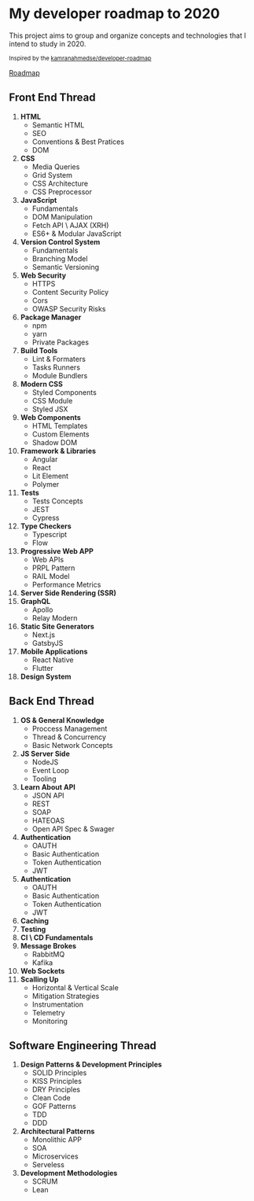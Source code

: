 # My developer roadmap to 2020
This project aims to group and organize concepts and technologies that I intend to study in 2020. 

<sub>Inspired by the [kamranahmedse/developer-roadmap](https://github.com/kamranahmedse/developer-roadmap)</sub>

[Roadmap](./assets/my-developer-roadmap-2020.png)

## Front End Thread

1.  <b>HTML</b>
    - Semantic HTML
    - SEO
    - Conventions & Best Pratices
    - DOM
1.  <b>CSS</b>
    - Media Queries
    - Grid System
    - CSS Architecture
    - CSS Preprocessor
1.  <b>JavaScript</b>
    - Fundamentals
    - DOM Manipulation
    - Fetch API \ AJAX (XRH)
    - ES6+ & Modular JavaScript
1.  <b>Version Control System</b>
    - Fundamentals
    - Branching Model
    - Semantic Versioning
1.  <b>Web Security</b>
    - HTTPS
    - Content Security Policy
    - Cors
    - OWASP Security Risks
1.  <b>Package Manager</b>
    - npm
    - yarn
    - Private Packages
1.  <b>Build Tools</b>
    - Lint & Formaters
    - Tasks Runners
    - Module Bundlers
1.  <b>Modern CSS</b>
    - Styled Components
    - CSS Module
    - Styled JSX
1.  <b>Web Components</b>
    - HTML Templates
    - Custom Elements
    - Shadow DOM
1.  <b>Framework & Libraries</b>
    - Angular
    - React
    - Lit Element
    - Polymer
1.  <b>Tests</b>
    - Tests Concepts
    - JEST
    - Cypress
1.  <b>Type Checkers</b>
    - Typescript
    - Flow
1.  <b>Progressive Web APP</b>
    - Web APIs
    - PRPL Pattern
    - RAIL Model
    - Performance Metrics
1.  <b>Server Side Rendering (SSR)</b>
1.  <b>GraphQL</b>
    - Apollo
    - Relay Modern
1.  <b>Static Site Generators</b>
    - Next.js
    - GatsbyJS
1.  <b>Mobile Applications</b>
    - React Native
    - Flutter
1.  <b>Design System</b>

## Back End Thread
1.  <b>OS & General Knowledge</b>
    - Proccess Management
    - Thread & Concurrency
    - Basic Network Concepts
1.  <b>JS Server Side</b>
    - NodeJS
    - Event Loop
    - Tooling
1.  <b>Learn About API</b>
    - JSON API
    - REST
    - SOAP
    - HATEOAS
    - Open API Spec & Swager
1.  <b>Authentication</b>
    - OAUTH
    - Basic Authentication
    - Token Authentication
    - JWT
1.  <b>Authentication</b>
    - OAUTH
    - Basic Authentication
    - Token Authentication
    - JWT    
1.  <b>Caching</b>
1.  <b>Testing</b>
1.  <b>CI \ CD Fundamentals</b>
1.  <b>Message Brokes</b>
    - RabbitMQ
    - Kafika
1.  <b>Web Sockets</b>
1.  <b>Scalling Up</b>
    - Horizontal & Vertical Scale
    - Mitigation Strategies
    - Instrumentation
    - Telemetry
    - Monitoring

## Software Engineering Thread
1. <b>Design Patterns & Development Principles</b>
    - SOLID Principles
    - KISS Principles
    - DRY Principles
    - Clean Code
    - GOF Patterns
    - TDD
    - DDD    
1. <b>Architectural Patterns</b>
    - Monolithic APP
    - SOA
    - Microservices
    - Serveless
1. <b>Development Methodologies</b>
    - SCRUM
    - Lean